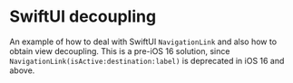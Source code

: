 #  SwiftUI decoupling

An example of how to deal with SwiftUI `NavigationLink` and also how to obtain view decoupling. This is a pre-iOS 16 solution, since `NavigationLink(isActive:destination:label)` is deprecated in iOS 16 and above.

